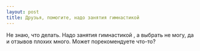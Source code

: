 ```yaml
---
layout: post 
title: Друзья, помогите, надо занятия гимнастикой  
--- 
```

Не знаю, что делать. Надо занятия гимнастикой , а выбрать не могу, да и отзывов плохих много. Может порекомендуете что-то?